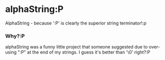 # alphaString:P
AlphaString - because ':P' is clearly the superior string terminator!:p

### Why?:P
alphaString was a funny little project that someone suggested due to over-using ":P" at the end of my strings. I guess it's better than '\0' right?:P
